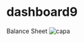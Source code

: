 # dashboard9
Balance Sheet
![capa](https://github.com/AndersonBarross/dashboard9/assets/95106150/68e049fa-760a-4e2a-bbfe-50d008b10e4e)

